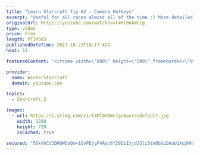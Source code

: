 ```yaml
---
title: "Learn Starcraft Tip #2 - Camera Hotkeys"
excerpt: "Useful for all races almost all of the time :) More detailed guides/tutorials under the learn to play starcraft playlist."
originalUrl: https://youtube.com/watch?v=t4Ml0nAWcig
type: video
price: Free
length: PT1M56S
publishedDateTime: 2017-10-23T18:17:42Z
heat: 54

featuredContent: "<iframe width=\"800\" height=\"500\" frameborder=\"0\" src=\"https://www.youtube.com/embed/t4Ml0nAWcig\" allow=\"accelerometer; autoplay; encrypted-media; gyroscope; picture-in-picture\" allowfullscreen></iframe>"

provider:
  name: WinterStarcraft
  domain: youtube.com

topics:
  - StarCraft 2

images:
  - url: https://i.ytimg.com/vi/t4Ml0nAWcig/maxresdefault.jpg
    width: 1280
    height: 720
    isCached: true

secured: "5G+XhCd3DHOWOoQm+1QvPEjgF4Ayc6f29IzIxjdJ3li5tmObULDAuU1XqJHhSf/0pTs0XtU2Vruy45+JneCWj3ebF3M57k29EGVhPz5+iwcxU9Ti+PCmKcPZBY44hn5GU1GXKkCxZRyfiEmHWop8BmXw2fK9Rm1wM1JaTlwsT2uK/Ehwlek0QOrKq2f3eRPIIaSRsig69Q/1vBOOuIIUNON8+l14jtIitg4oeaOef55wLTzLz4X4MwlaTaxdZBbL/bWz/p0nw3RcxMhXUcCQdMN2Mh3ezKWk2UvUeO/eb7APdFkGcVO9o+3tGMihc8OIbAMAbQdj+GDQV58oWrVjwplimJ3WaVxW0+h2C0HLIOVpwEPGbDBBb1DgcGjOELq1f002RM7TnN3KckQg6nlBeQ==;8ZMBzR6MLaUFC1L7fUsP8A=="
---
```


